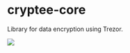 # cryptee-core
Library for data encryption using Trezor.

![](https://travis-ci.com/LukasRada/cryptee-core.svg?branch=master)
